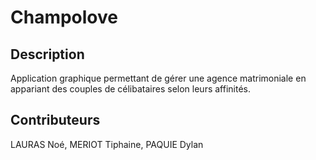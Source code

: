 # Champolove

## Description

Application graphique permettant de gérer une agence matrimoniale en appariant des couples de célibataires selon leurs affinités. 

## Contributeurs

LAURAS Noé, MERIOT Tiphaine, PAQUIE Dylan
